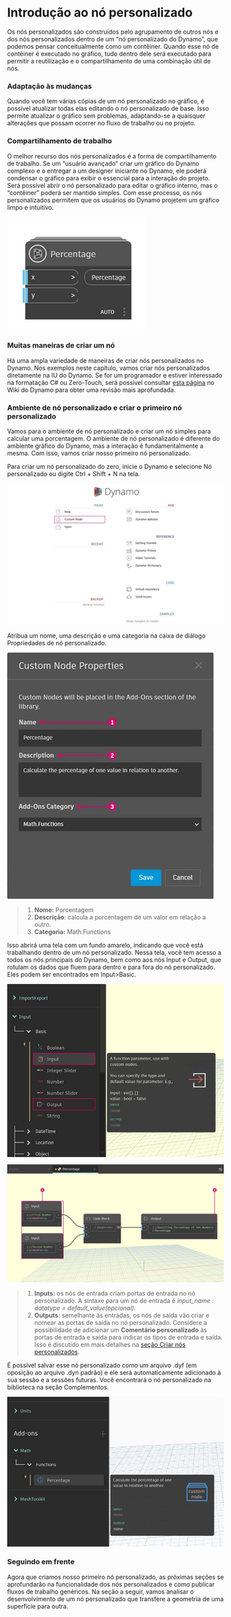 # Introdução ao nó personalizado

Os nós personalizados são construídos pelo agrupamento de outros nós e dos nós personalizados dentro de um “nó personalizado do Dynamo”, que podemos pensar conceitualmente como um contêiner. Quando esse nó de contêiner é executado no gráfico, tudo dentro dele será executado para permitir a reutilização e o compartilhamento de uma combinação útil de nós.

### Adaptação às mudanças

Quando você tem várias cópias de um nó personalizado no gráfico, é possível atualizar todas elas editando o nó personalizado de base. Isso permite atualizar o gráfico sem problemas, adaptando-se a quaisquer alterações que possam ocorrer no fluxo de trabalho ou no projeto.

### Compartilhamento de trabalho

O melhor recurso dos nós personalizados é a forma de compartilhamento de trabalho. Se um “usuário avançado” criar um gráfico do Dynamo complexo e o entregar a um designer iniciante no Dynamo, ele poderá condensar o gráfico para exibir o essencial para a interação do projeto. Será possível abrir o nó personalizado para editar o gráfico interno, mas o “contêiner” poderá ser mantido simples. Com esse processo, os nós personalizados permitem que os usuários do Dynamo projetem um gráfico limpo e intuitivo.

![](<../images/6-1/1/custom node intro - work sharing 01.jpg>)

### Muitas maneiras de criar um nó

Há uma ampla variedade de maneiras de criar nós personalizados no Dynamo. Nos exemplos neste capítulo, vamos criar nós personalizados diretamente na IU do Dynamo. Se for um programador e estiver interessado na formatação C# ou Zero-Touch, será possível consultar [esta página](https://github.com/DynamoDS/Dynamo/wiki/How-To-Create-Your-Own-Nodes) no Wiki do Dynamo para obter uma revisão mais aprofundada.

### Ambiente de nó personalizado e criar o primeiro nó personalizado

Vamos para o ambiente de nó personalizado e criar um nó simples para calcular uma porcentagem. O ambiente de nó personalizado é diferente do ambiente gráfico do Dynamo, mas a interação é fundamentalmente a mesma. Com isso, vamos criar nosso primeiro nó personalizado.

Para criar um nó personalizado do zero, inicie o Dynamo e selecione Nó personalizado ou digite Ctrl + Shift + N na tela.

![](<../images/6-1/1/custom node intro - custom node environment 01.jpg>)

Atribua um nome, uma descrição e uma categoria na caixa de diálogo Propriedades de nó personalizado.

![](<../images/6-1/1/custom node intro - custom node environment 02.jpg>)

> 1. **Nome:** Porcentagem
> 2. **Descrição**: calcula a porcentagem de um valor em relação a outro.
> 3. **Categoria:** Math.Functions

Isso abrirá uma tela com um fundo amarelo, indicando que você está trabalhando dentro de um nó personalizado. Nessa tela, você tem acesso a todos os nós principais do Dynamo, bem como aos nós Input e Output, que rotulam os dados que fluem para dentro e para fora do nó personalizado. Eles podem ser encontrados em Input>Basic.

![](<../images/6-1/1/custom node intro - custom node environment 03.jpg>)

![](<../images/6-1/1/custom node intro - custom node environment 04.jpg>)

> 1. **Inputs:** os nós de entrada criam portas de entrada no nó personalizado. A sintaxe para um nó de entrada é _input\_name : datatype = default\_value(opcional)._
> 2. **Outputs:** semelhante às entradas, os nós de saída vão criar e nomear as portas de saída no nó personalizado. Considere a possibilidade de adicionar um **Comentário personalizado** às portas de entrada e saída para indicar os tipos de entrada e saída. Isso é discutido em mais detalhes na [seção Criar nós personalizados](2-creating.md).

É possível salvar esse nó personalizado como um arquivo .dyf (em oposição ao arquivo .dyn padrão) e ele será automaticamente adicionado à sua sessão e a sessões futuras. Você encontrará o nó personalizado na biblioteca na seção Complementos.

![](<../images/6-1/1/custom node intro - custom node environment 05.jpg>)

### Seguindo em frente

Agora que criamos nosso primeiro nó personalizado, as próximas seções se aprofundarão na funcionalidade dos nós personalizados e como publicar fluxos de trabalho genéricos. Na seção a seguir, vamos analisar o desenvolvimento de um nó personalizado que transfere a geometria de uma superfície para outra.
